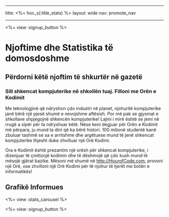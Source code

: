 * * *

title: <%= hoc_s(:title_stats) %> layout: wide nav: promote_nav

* * *

<a id="blurb"></a>

<%= view :signup_button %>

# Njoftime dhe Statistika të domosdoshme

## Përdorni këtë njoftim të shkurtër në gazetë

### Sill shkencat kompjuterike në shkollën tuaj. Filloni me Orën e Kodimit

Me teknologjinë që ndryshon çdo industri në planet, njohuritë kompjuterike janë bërë një pjesë shumë e nevojshme aftësish. Por më pak se gjysmat e shkollave shpjegojnë shkencën kompjuterike! Lajmi i mirë është se jemi në rrugë a sipër për ta ndryshuar këtë. Nëse keni degjuar për Orën e Kodimit më përpara, ju mund ta dini që ka bërë histori. 100 milionë studentë kanë zbuluar tashmë se sa e arritshme dhe argëtuese mund të jenë shkencat kompjuterike thjesht duke zhvilluar një Orë Kodimi.

Ora e Kodimit është prezantim një orësh për shkencat kompjuterike, i dizenjuar të çmitizojë kodimin dhe të dëshmojë që çdo kush mund të mësojë gjërat bazike. Mësoni më shumë në <http://HourofCode.com>, provoni një Orë, ose zhvilloni një Orë Kodimi për të njohur të tjerët me botën e informatikës!

<a id="infographics"></a>

## Grafikë Informues

<%= view :stats_carousel %>

<%= view :signup_button %>